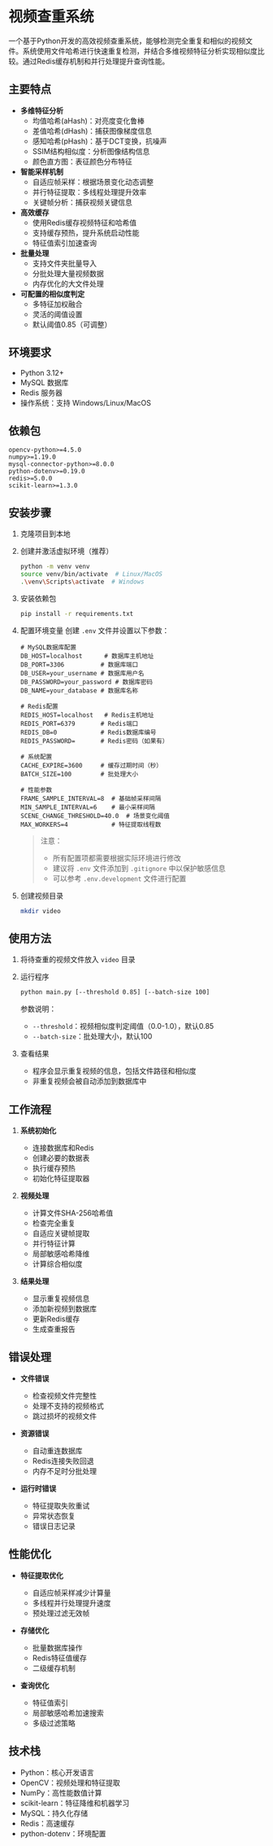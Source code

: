 # 视频查重系统

一个基于Python开发的高效视频查重系统，能够检测完全重复和相似的视频文件。系统使用文件哈希进行快速重复检测，并结合多维视频特征分析实现相似度比较。通过Redis缓存机制和并行处理提升查询性能。

## 主要特点

- **多维特征分析**
  - 均值哈希(aHash)：对亮度变化鲁棒
  - 差值哈希(dHash)：捕获图像梯度信息
  - 感知哈希(pHash)：基于DCT变换，抗噪声
  - SSIM结构相似度：分析图像结构信息
  - 颜色直方图：表征颜色分布特征
- **智能采样机制**
  - 自适应帧采样：根据场景变化动态调整
  - 并行特征提取：多线程处理提升效率
  - 关键帧分析：捕获视频关键信息
- **高效缓存**
  - 使用Redis缓存视频特征和哈希值
  - 支持缓存预热，提升系统启动性能
  - 特征值索引加速查询
- **批量处理**
  - 支持文件夹批量导入
  - 分批处理大量视频数据
  - 内存优化的大文件处理
- **可配置的相似度判定**
  - 多特征加权融合
  - 灵活的阈值设置
  - 默认阈值0.85（可调整）

## 环境要求

- Python 3.12+
- MySQL 数据库
- Redis 服务器
- 操作系统：支持 Windows/Linux/MacOS

## 依赖包

```
opencv-python>=4.5.0
numpy>=1.19.0
mysql-connector-python>=8.0.0
python-dotenv>=0.19.0
redis>=5.0.0
scikit-learn>=1.3.0
```

## 安装步骤

1. 克隆项目到本地

2. 创建并激活虚拟环境（推荐）
   ```bash
   python -m venv venv
   source venv/bin/activate  # Linux/MacOS
   .\venv\Scripts\activate  # Windows
   ```

3. 安装依赖包
   ```bash
   pip install -r requirements.txt
   ```

4. 配置环境变量
   创建 `.env` 文件并设置以下参数：
   ```
   # MySQL数据库配置
   DB_HOST=localhost      # 数据库主机地址
   DB_PORT=3306          # 数据库端口
   DB_USER=your_username # 数据库用户名
   DB_PASSWORD=your_password # 数据库密码
   DB_NAME=your_database # 数据库名称

   # Redis配置
   REDIS_HOST=localhost   # Redis主机地址
   REDIS_PORT=6379       # Redis端口
   REDIS_DB=0            # Redis数据库编号
   REDIS_PASSWORD=       # Redis密码（如果有）

   # 系统配置
   CACHE_EXPIRE=3600     # 缓存过期时间（秒）
   BATCH_SIZE=100        # 批处理大小
   
   # 性能参数
   FRAME_SAMPLE_INTERVAL=8  # 基础帧采样间隔
   MIN_SAMPLE_INTERVAL=6    # 最小采样间隔
   SCENE_CHANGE_THRESHOLD=40.0  # 场景变化阈值
   MAX_WORKERS=4            # 特征提取线程数
   ```

   > 注意：
   > - 所有配置项都需要根据实际环境进行修改
   > - 建议将 `.env` 文件添加到 `.gitignore` 中以保护敏感信息
   > - 可以参考 `.env.development` 文件进行配置

5. 创建视频目录
   ```bash
   mkdir video
   ```

## 使用方法

1. 将待查重的视频文件放入 `video` 目录

2. 运行程序
   ```bash
   python main.py [--threshold 0.85] [--batch-size 100]
   ```
   参数说明：
   - `--threshold`：视频相似度判定阈值（0.0-1.0），默认0.85
   - `--batch-size`：批处理大小，默认100

3. 查看结果
   - 程序会显示重复视频的信息，包括文件路径和相似度
   - 非重复视频会被自动添加到数据库中

## 工作流程

1. **系统初始化**
   - 连接数据库和Redis
   - 创建必要的数据表
   - 执行缓存预热
   - 初始化特征提取器

2. **视频处理**
   - 计算文件SHA-256哈希值
   - 检查完全重复
   - 自适应关键帧提取
   - 并行特征计算
   - 局部敏感哈希降维
   - 计算综合相似度

3. **结果处理**
   - 显示重复视频信息
   - 添加新视频到数据库
   - 更新Redis缓存
   - 生成查重报告

## 错误处理

- **文件错误**
  - 检查视频文件完整性
  - 处理不支持的视频格式
  - 跳过损坏的视频文件

- **资源错误**
  - 自动重连数据库
  - Redis连接失败回退
  - 内存不足时分批处理

- **运行时错误**
  - 特征提取失败重试
  - 异常状态恢复
  - 错误日志记录

## 性能优化

- **特征提取优化**
  - 自适应帧采样减少计算量
  - 多线程并行处理提升速度
  - 预处理过滤无效帧

- **存储优化**
  - 批量数据库操作
  - Redis特征值缓存
  - 二级缓存机制

- **查询优化**
  - 特征值索引
  - 局部敏感哈希加速搜索
  - 多级过滤策略

## 技术栈

- Python：核心开发语言
- OpenCV：视频处理和特征提取
- NumPy：高性能数值计算
- scikit-learn：特征降维和机器学习
- MySQL：持久化存储
- Redis：高速缓存
- python-dotenv：环境配置